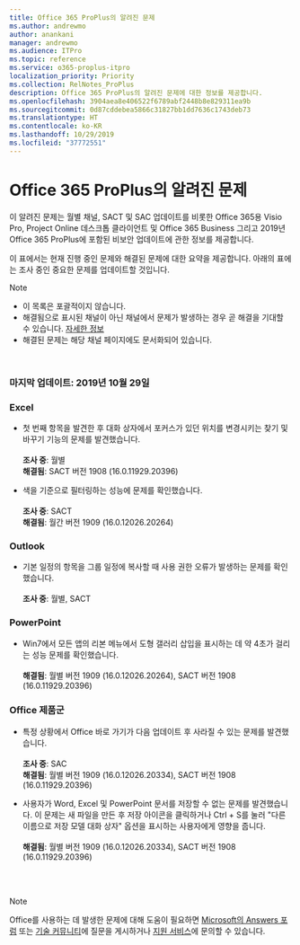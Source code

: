 ```yaml
---
title: Office 365 ProPlus의 알려진 문제
ms.author: andrewmo
author: anankani
manager: andrewmo
ms.audience: ITPro
ms.topic: reference
ms.service: o365-proplus-itpro
localization_priority: Priority
ms.collection: RelNotes_ProPlus
description: Office 365 ProPlus의 알려진 문제에 대한 정보를 제공합니다.
ms.openlocfilehash: 3904aea8e406522f6789abf2448b8e829311ea9b
ms.sourcegitcommit: 0d87cddebea5866c31827bb1dd7636c1743deb73
ms.translationtype: HT
ms.contentlocale: ko-KR
ms.lasthandoff: 10/29/2019
ms.locfileid: "37772551"
---
```

# <a name="office-365-proplus-known-issues"></a>Office 365 ProPlus의 알려진 문제

이 알려진 문제는 월별 채널, SACT 및 SAC 업데이트를 비롯한 Office 365용 Visio Pro, Project Online 데스크톱 클라이언트 및 Office 365 Business 그리고 2019년 Office 365 ProPlus에 포함된 비보안 업데이트에 관한 정보를 제공합니다.

이 표에서는 현재 진행 중인 문제와 해결된 문제에 대한 요약을 제공합니다.  아래의 표에는 조사 중인 중요한 문제를 업데이트할 것입니다.

> [!NOTE]
>- 이 목록은 포괄적이지 않습니다.
>- 해결됨으로 표시된 채널이 아닌 채널에서 문제가 발생하는 경우 곧 해결을 기대할 수 있습니다. [자세한 정보](https://docs.microsoft.com/ko-KR/DeployOffice/overview-of-update-channels-for-office-365-proplus#BKMK_SAC)
>- 해결된 문제는 해당 채널 페이지에도 문서화되어 있습니다.

<br>

### <a name="last-updated-october-29-2019"></a>마지막 업데이트: 2019년 10월 29일

### <a name="excel"></a>Excel
- 첫 번째 항목을 발견한 후 대화 상자에서 포커스가 있던 위치를 변경시키는 찾기 및 바꾸기 기능의 문제를 발견했습니다. <br><br>
**조사 중**: 월별 <br>**해결됨**: SACT 버전 1908 (16.0.11929.20396)

- 색을 기준으로 필터링하는 성능에 문제를 확인했습니다. <br><br>**조사 중**: SACT <br>**해결됨**: 월간 버전 1909 (16.0.12026.20264)
### <a name="outlook"></a>Outlook
- 기본 일정의 항목을 그룹 일정에 복사할 때 사용 권한 오류가 발생하는 문제를 확인했습니다. <br> <br>**조사 중**: 월별, SACT
### <a name="powerpoint"></a>PowerPoint
- Win7에서 모든 앱의 리본 메뉴에서 도형 갤러리 삽입을 표시하는 데 약 4초가 걸리는 성능 문제를 확인했습니다.<br><br>**해결됨**: 월별 버전 1909 (16.0.12026.20264), SACT 버전 1908 (16.0.11929.20396)

### <a name="office-suite"></a>Office 제품군
- 특정 상황에서 Office 바로 가기가 다음 업데이트 후 사라질 수 있는 문제를 발견했습니다.<br><br>**조사 중**: SAC<br> **해결됨**: 월별 버전 1909 (16.0.12026.20334),  SACT 버전 1908 (16.0.11929.20396)

- 사용자가 Word, Excel 및 PowerPoint 문서를 저장할 수 없는 문제를 발견했습니다.  이 문제는 새 파일을 만든 후 저장 아이콘을 클릭하거나 Ctrl + S를 눌러 "다른 이름으로 저장 모델 대화 상자" 옵션을 표시하는 사용자에게 영향을 줍니다.<br><br> **해결됨**: 월별 버전 1909 (16.0.12026.20334), SACT 버전 1908 (16.0.11929.20396)

<br>
<br>

> [!NOTE]
> Office를 사용하는 데 발생한 문제에 대해 도움이 필요하면 [Microsoft의 Answers 포럼](https://answers.microsoft.com/) 또는 [기술 커뮤니티](https://techcommunity.microsoft.com/)에 질문을 게시하거나 [지원 서비스](https://support.microsoft.com/contactus)에 문의할 수 있습니다.
